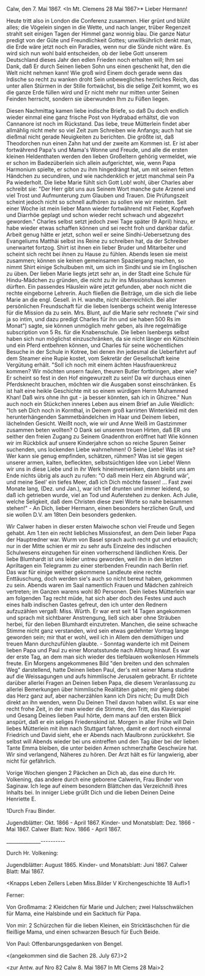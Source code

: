  Calw, den 7. Mai 1867.
 <In Mt. Clemens 28 Mai 1867>*
Lieber Hermann!

Heute tritt also in London die Conferenz zusammen. Hier grünt und blüht alles; die Vögelein singen in die Wette, und nach langer, trüber Regenzeit strahlt seit einigen Tagen der Himmel ganz wonnig blau. Die ganze Natur predigt von der Güte und Freundlichkeit Gottes; unwillkührlich denkt man, die Erde wäre jetzt noch ein Paradies, wenn nur die Sünde nicht wäre. Es wird sich nun wohl bald entscheiden, ob der liebe Gott unserem Deutschland dieses Jahr den edlen Frieden noch erhalten will; Ihm sei Dank, daß Er durch Seinen lieben Sohn uns einen geschenkt hat, den die Welt nicht nehmen kann! Wie groß wird Einem doch gerade wenn das Irdische so recht zu wanken droht Sein unbewegliches herrliches Reich, das unter allen Stürmen in der Stille fortwächst, bis die selige Zeit kommt, wo es die ganze Erde füllen wird und Er nicht mehr nur mitten unter Seinen Feinden herrscht, sondern sie überwunden Ihm zu Füßen liegen.

Diesen Nachmittag kamen liebe indische Briefe, so daß Du doch endlich wieder einmal eine ganz frische Post von Hydrabad erhältst, die von Cannanore ist noch im Rückstand. Das liebe, treue Mütterlein findet aber allmählig nicht mehr so viel Zeit zum Schreiben wie Anfangs; auch hat sie dießmal nicht gerade Neuigkeiten zu berichten. Die größte ist, daß Theodorchen nun einen Zahn hat und der zweite am Kommen ist. Er ist aber fortwährend Papa's und Mama's Wonne und Freude, und alle die ersten kleinen Heldenthaten werden den lieben Großeltern gehörig vermeldet, wie er schon im Badezüberlein sich allein aufgerichtet, wie, wenn Papa Harmonium spielte, er schon zu ihm hingedrängt hat, um mit seinen fetten Händchen zu secundiren, und wie nachdenklich er jetzt manchmal sein Pa Pa wiederholt. Die liebe Marie fühlt sich Gott Lob! wohl, über Charles aber schreibt sie: "Der Herr gibt uns aus Seinem Wort manche gute Arzenei und viel Trost und Aufmunterung zum Glauben und Trauen. Die Prüfungszeit scheint jedoch nicht so schnell aufhören zu sollen wie wir meinten. Seit einer Woche ist mein lieber Mann wieder fortwährend mit Fieber, Kopfweh und Diarrhöe geplagt und schon wieder recht schwach und abgezehrt geworden." Charles selbst setzt jedoch zwei Tage später (9 April) hinzu, er habe wieder etwas schaffen können und sei recht froh und dankbar dafür. Arbeit genug hätte er jetzt, schon weil er seine Sindhi-Uebersetzung des Evangeliums Matthäi selbst ins Reine zu schreiben hat, da der Schreiber unerwartet fortzog. Shirt ist ihnen ein lieber Bruder und Mitarbeiter und scheint sich recht bei ihnen zu Hause zu fühlen. Abends lesen sie meist zusammen; können sie keinen gemeinsamen Spaziergang machen, so nimmt Shirt einige Schulbuben mit, um sich im Sindhi und sie im Englischen zu üben. Der lieben Marie liegts jetzt sehr an, in der Stadt eine Schule für Hindu-Mädchen zu gründen, die nicht zu ihr ins Missionshaus kommen dürften. Ein passendes Häuslein wäre jetzt gefunden, aber noch nicht die rechte eingeborne Lehrerin. Auch fließen die Beiträge, um die sich die liebe Marie an die engl. Gesell. in H. wandte, nicht überreichlich. Bei aller persönlichen Freundschaft für die lieben Isenbergs scheint wenig Interesse für die Mission da zu sein. Mrs. Blunt, auf die Marie sehr rechnete ("wir sind ja so intim, und dazu predigt Charles für ihn und sie haben 500 Rs im Monat") sagte, sie können unmöglich mehr geben, als ihre regelmäßige subscription von 5 Rs. für die Knabenschule. Die lieben Isenbergs selbst haben sich nun möglichst einzuschränken, da sie nicht länger ein Kütschlein und ein Pferd entbehren können, und Charles für seine wöchentlichen Besuche in der Schule in Kotree, bei denen ihn jedesmal die Ueberfahrt auf dem Steamer eine Rupie kostet, vom Sekretär der Gesellschaft keine Vergütung erhält. "Soll ich noch mit einem ächten Hausfrauenkreuz kommen? Wir möchten unsern faulen, theuren Butler fortbringen, aber wie? Er scheint so fest in den Hof eingewurzelt zu sein! Da wir durchaus einen Pferdsknecht brauchen, möchten wir die Ausgaben sonst einschränken. Es ist halt eine heikle Geschichte mit so einem würdigen Herrn Muhammed Khan! Daß wirs ohne ihn gut - ja besser könnten, sah ich in Ghizree." Nun auch noch ein Stückchen inneres Leben aus einem Brief an Julie Weidlich: "Ich seh Dich noch in Kornthal, in Deinem groß karrirten Winterkleid mit den herunterhängenden Sammetbändelchen im Haar und Deinem lieben, lächelnden Gesicht. Weißt noch, wie wir und Anne Weiß im Gastzimmer zusammen beten wollten? O Dank sei unserem treuen Hirten, daß ER uns seither den freien Zugang zu Seinem Gnadenthron eröffnet hat! Wie können wir im Rückblick auf unsere Kinderjahre schon so reiche Spuren Seiner suchenden, uns lockenden Liebe wahrnehmen! O Seine Liebe! Was ist sie? Wer kann sie genug empfinden, schätzen, rühmen? Was ist sie gegen unserer armen, kalten, befleckten, selbstsüchtigen Idee von Liebe! Wenn wir uns in diese Liebe und in ihr Werk hineinversenken, dann bleibt uns am Ende nichts übrig als auch zu rufen: "O daß mein Herz ein Abgrund wär', und meine Seel' ein tiefes Meer, daß ich Dich möchte fassen! ... Fast zwei Monate lang, (Dez. und Jan.), war ich tief drunten und immer leidend, so daß ich getrieben wurde, viel an Tod und Auferstehen zu denken. Ach Julie, welche Seligkeit, daß dem Christen diese zwei Worte so nahe beisammen stehen!" - An Dich, lieber Hermann, einen besonders herzlichen Gruß, und sie wollen D.V. am 18ten Dein besonders gedenken.

Wir Calwer haben in dieser ersten Maiwoche schon viel Freude und Segen gehabt. Am 1.ten ein recht liebliches Missionsfest, an dem Dein lieber Papa der Hauptredner war. Wurm von Basel sprach auch recht gut und erbaulich; nur in der Mitte schien er mir zu sehr aufs Einzelne des indischen Schulwesens einzugehen für einen vorherrschend ländlichen Kreis. Der liebe Blumhardt ist uns leider untreu geworden, weil ihn in den letzten Apriltagen ein Telegramm zu einer sterbenden Freundin nach Berlin rief. Das war für einige weither gekommene Landleute eine rechte Enttäuschung, doch werden sie's auch so nicht bereut haben, gekommen zu sein. Abends waren im Saal namentlich Frauen und Mädchen zahlreich vertreten; im Ganzen warens wohl 80 Personen. Dein liebes Mütterlein war am folgenden Tag recht müde, hat sich aber doch des Festes und auch eines halb indischen Gastes gefreut, den ich unter den Rednern aufzuzählen vergaß: Miss. Würth. Er war erst seit 14 Tagen angekommen und sprach mit sichtbarer Anstrengung, ließ sich aber ohne Sträuben herbei, für den lieben Blumhardt einzutreten. Manchen, die seine schwache Stimme nicht ganz verstanden, wird sein etwas gedehnter Vortrag lange geworden sein; mir that er wohl, weil ich in Allem den demüthigen und treuen Mann durchzufühlen glaubte. - Sonntag wanderte ich mit Deinem lieben Papa und Paul zu einer Monatsstunde nach Altburg hinauf. Es war der erste Tag, an dem man sich wieder des tiefblauen wolkenlosen Himmels freute. Ein Morgens angekommenes Bild "den breiten und den schmalen Weg" darstellend, hatte Deinen lieben Paul, der's mit seiner Mama studirte auf die Weissagungen und aufs himmlische Jerusalem gebracht. Er richtete darüber allerlei Fragen an Deinen lieben Papa, die diesem Veranlassung zu allerlei Bemerkungen über himmlische Realitäten gaben; mir gieng dabei das Herz ganz auf, aber nacherzählen kann ich Dirs nicht; Du mußt Dich direkt an ihn wenden, wenn Du Deinen Theil davon haben willst. Es war eine recht frohe Zeit, in der man wieder die Stimme, den Tritt, das Klavierspiel und Gesang Deines lieben Paul hörte, dem mans auf den ersten Blick anspürt, daß er ein seliges Friedenskind ist. Morgen in aller Frühe will Dein liebes Mütterlein mit ihm nach Stuttgart fahren, damit er dort noch einmal Friedrich und David sieht, ehe er Abends nach Maulbronn zurückkehrt. Sie selbst will Abends wieder bei uns eintreffen und den Tag über bei der lieben Tante Emma bleiben, die unter beiden Armen schmerzhafte Geschwüre hat. Wir sind verlangend, Näheres zu hören. Der Arzt hält es für langwierig, aber nicht für gefährlich.

Vorige Wochen giengen 2 Päckchen an Dich ab, das eine durch Hr. Volkening, das andere durch eine geborene Calwerin, Frau Binder von Saginaw. Ich lege auf einem besondern Blättchen das Verzeichniß ihres Inhalts bei. 
In inniger Liebe grüßt Dich und die lieben Deinen
 Deine Henriette E.


1Durch Frau Binder.

Jugendblätter:
Okt. 1866 - April 1867.
Kinder- und Monatsblatt:
Dez. 1866 - Mai 1867.
Calwer Blatt:
Nov. 1866 - April 1867.

______________----------

Durch Hr. Volkening:

Jugendblätter: August 1865.
Kinder- und Monatsblatt: Juni 1867.
Calwer Blatt: Mai 1867.

<Knapps Leben
Zellers Leben
Miss.Bilder V
Kirchengeschichte 18 Aufl>1


Ferner:

Von Großmama: 2 Kleidchen für Marie und Julchen; zwei Halsschwälchen für Mama, eine Halsbinde und ein Sacktuch für Papa.

Von mir: 2 Schürzchen für die lieben Kleinen, ein Stricktäschchen für die fleißige Mama, und einen schwarzen Besuch für Euch Beide.

Von Paul:
Offenbarungsgedanken von Bengel.

<(angekommen sind die Sachen 28. July 67.)>2

<zur Antw. auf Nro 82 Calw 8. Mai 1867 In Mt Clems 28 Mai>2
